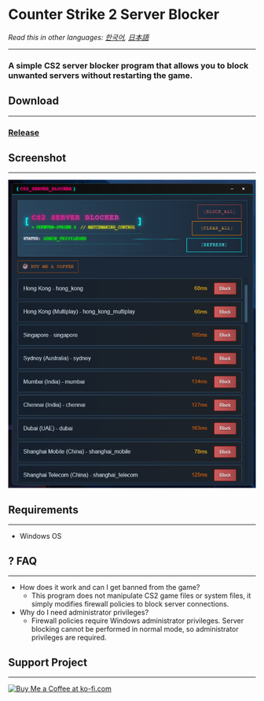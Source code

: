 # Counter Strike 2 Server Blocker

*Read this in other languages: [한국어](README_KR.md), [日本語](README_JP.md)*

------

### A simple CS2 server blocker program that allows you to block unwanted servers without restarting the game.


## Download

--- 

### [Release](https://github.com/devsepnine/cs2-server-blocker-p/releases)


## Screenshot

---

![Screenshot](assets/main.png)

## Requirements

---

- Windows OS

## ? FAQ

---
- How does it work and can I get banned from the game?
  - This program does not manipulate CS2 game files or system files, it simply modifies firewall policies to block server connections.
- Why do I need administrator privileges?
  - Firewall policies require Windows administrator privileges. Server blocking cannot be performed in normal mode, so administrator privileges are required.


## Support Project

---

<a href='https://ko-fi.com/J3J61J1D3M' target='_blank'><img height='36' style='border:0px;height:36px;' src='https://storage.ko-fi.com/cdn/kofi6.png?v=6' border='0' alt='Buy Me a Coffee at ko-fi.com' /></a>
